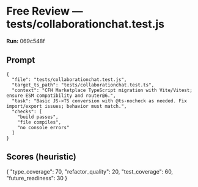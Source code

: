 # Free Review — tests/collaborationchat.test.js

**Run:** 069c548f

## Prompt

```
{
  "file": "tests/collaborationchat.test.js",
  "target_ts_path": "tests/collaborationchat.test.ts",
  "context": "CFH Marketplace TypeScript migration with Vite/Vitest; ensure ESM compatibility and router@6.",
  "task": "Basic JS->TS conversion with @ts-nocheck as needed. Fix import/export issues; behavior must match.",
  "checks": [
    "build passes",
    "file compiles",
    "no console errors"
  ]
}
```

## Scores (heuristic)

{
  "type_coverage": 70,
  "refactor_quality": 20,
  "test_coverage": 60,
  "future_readiness": 30
}
